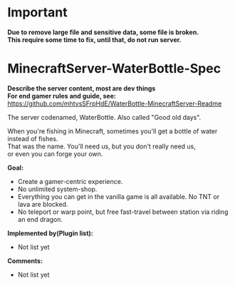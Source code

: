 # Important
**Due to remove large file and sensitive data, some file is broken.**  
**This require some time to fix, until that, do not run server.**

# MinecraftServer-WaterBottle-Spec
**Describe the server content, most are dev things**  
**For end gamer rules and guide, see:**  
https://github.com/mhtvsSFrpHdE/WaterBottle-MinecraftServer-Readme

The server codenamed, WaterBottle. Also called "Good old days".

When you're fishing in Minecraft, sometimes you'll get a bottle of water instead of fishes.  
That was the name. You'll need us, but you don't really need us,  
or even you can forge your own.

**Goal:**
- Create a gamer-centric experience.
- No unlimited system-shop.
- Everything you can get in the vanilla game is all available. No TNT or lava are blocked.
- No teleport or warp point, but free fast-travel between station via riding an end dragon.

**Implemented by(Plugin list):**
- Not list yet

**Comments:**
- Not list yet
